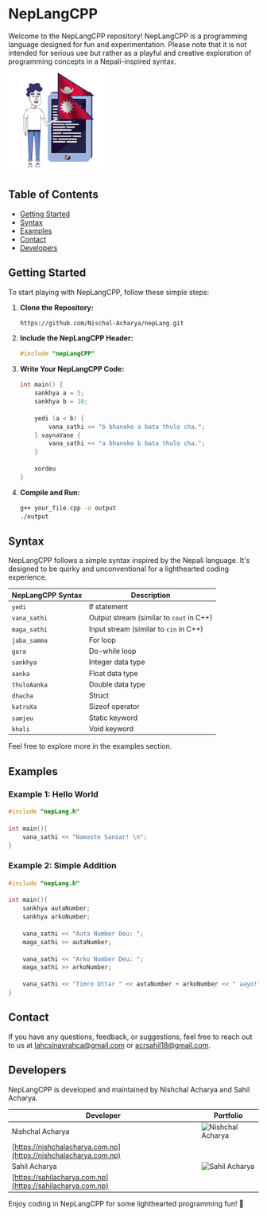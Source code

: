 # NepLangCPP

Welcome to the NepLangCPP repository! NepLangCPP is a programming language designed for fun and experimentation. Please note that it is not intended for serious use but rather as a playful and creative exploration of programming concepts in a Nepali-inspired syntax.

<img src="img/nepLangCPP_avatar.png" alt="Introduction Image" width="200"/>


## Table of Contents
- [Getting Started](#getting-started)
- [Syntax](#syntax)
- [Examples](#examples)
- [Contact](#contact)
- [Developers](#developers)

## Getting Started

To start playing with NepLangCPP, follow these simple steps:

1. **Clone the Repository:**
   ```bash
   https://github.com/Nischal-Acharya/nepLang.git
   ```

2. **Include the NepLangCPP Header:**
   ```cpp
   #include "nepLangCPP"
   
   ```

3. **Write Your NepLangCPP Code:**
   ```cpp
   int main() {
       sankhya a = 5;
       sankhya b = 10;

       yedi (a < b) {
           vana_sathi << "b bhaneko a bata thulo cha.";
       } vaynaVane {
           vana_sathi << "a bhaneko b bata thulo cha.";
       }

       xordeu
   }
   ```

4. **Compile and Run:**
   ```bash
   g++ your_file.cpp -o output
   ./output
   ```

## Syntax

NepLangCPP follows a simple syntax inspired by the Nepali language. It's designed to be quirky and unconventional for a lighthearted coding experience.

| NepLangCPP Syntax | Description                                |
| ----------------- | ------------------------------------------ |
| `yedi`            | If statement                               |
| `vana_sathi`      | Output stream (similar to `cout` in C++)   |
| `maga_sathi`      | Input stream (similar to `cin` in C++)    |
| `jaba_samma`      | For loop                                   |
| `gara`            | Do-while loop                              |
| `sankhya`         | Integer data type                          |
| `aanka`           | Float data type                            |
| `thuloAanka`      | Double data type                           |
| `dhacha`          | Struct                                     |
| `katroXa`         | Sizeof operator                            |
| `samjeu`          | Static keyword                             |
| `khali`           | Void keyword                               |

Feel free to explore more in the examples section.

## Examples

### Example 1: Hello World
```cpp
#include "nepLang.h"

int main(){
    vana_sathi << "Namaste Sansar! \n";
}
```

### Example 2: Simple Addition
```cpp
#include "nepLang.h"

int main(){
    sankhya autaNumber;
    sankhya arkoNumber;

    vana_sathi << "Auta Number Deu: ";
    maga_sathi >> autaNumber;

    vana_sathi << "Arko Number Deu: ";
    maga_sathi >> arkoNumber;

    vana_sathi << "Timro Uttar " << autaNumber + arkoNumber << " aayo!";
}
```

## Contact

If you have any questions, feedback, or suggestions, feel free to reach out to us at [lahcsinayrahca@gmail.com](mailto:lahcsinayrahca@gmail.com) or [acrsahil18@gmail.com](mailto:acrsahil18@gmail.com).

## Developers

NepLangCPP is developed and maintained by Nishchal Acharya and Sahil Acharya.

| Developer         | Portfolio                                  |
| ----------------- | ------------------------------------------ |
| Nishchal Acharya  | <img src="https://nishchalacharya.com.np/img/hero.png" alt="Nishchal Acharya" width="100"/>
                      [https://nishchalacharya.com.np](https://nishchalacharya.com.np)  |
| Sahil Acharya     | <img src="https://sahilacharya.com.np/img/hero.png" alt="Sahil Acharya" width="100"/>
                      [https://sahilacharya.com.np](https://sahilacharya.com.np) |

Enjoy coding in NepLangCPP for some lighthearted programming fun! 🎉
